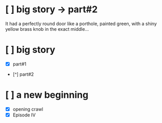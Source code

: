 # [ ] big story -> part#2
It had a perfectly round door like a porthole, painted green, with a shiny yellow brass knob
in the exact middle...

# [ ] big story
- [x] part#1
- [^] part#2

# [ ] a new beginning
- [x] opening crawl
- [x] Episode IV
